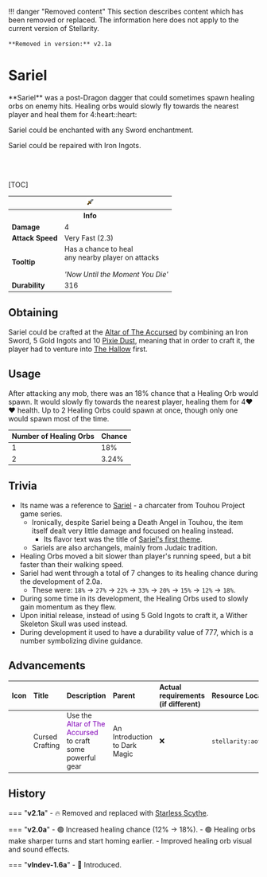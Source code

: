 !!! danger "Removed content"
	This section describes content which has been removed or replaced. The information here does not apply to the current version of Stellarity.

	**Removed in version:** v2.1a

# Sariel

<div class="result kohara-infobox-grid" markdown>
<div markdown class="kohara-infobox-text">
**Sariel** was a post-Dragon dagger that could sometimes spawn healing orbs on enemy hits. Healing orbs would slowly fly towards the nearest player and heal them for 4:heart::heart:

<i class="icon-minecraft icon-minecraft-enchanting-table"></i> Sariel could be enchanted with any Sword enchantment.

<i class="icon-minecraft icon-minecraft-anvil"></i> Sariel could be repaired with <i class="icon-minecraft icon-minecraft-iron-ingot"></i>Iron Ingots.

<br><br>

[TOC]

</div>
<div class="kohara-infobox-table">
  <table id="kohara-infobox--item">
	<tr>
		<th colspan="2" class="kohara-infobox--top-image"><img src="../../../assets/items/sariel.png"></th>
	</tr>
	<tr>
		<th colspan="2">Info</th>
	</tr>
	<tr>
		<td><b>Damage</b></td>
		<td>4</td>
	</tr>
	<tr>
		<td><b>Attack Speed</b></td>
		<td>Very Fast (2.3)</td>
	</tr>
	<tr>
		<td><b>Tooltip</b></td>
		<td>Has a chance to heal
		<br>
		any nearby player on attacks
		<br><br><i>'Now Until the Moment You Die'</i></td>
	</tr>
	<tr>
		<td><b>Durability</b></td>
		<td>316</td>
	</tr>
</table>
</div>
</div>

## Obtaining
Sariel could be crafted at the [Altar of The Accursed](../../mechanics/altar_of_the_accursed.md) by combining an <i class="icon-minecraft icon-minecraft-iron-sword"></i>Iron Sword, 5 <i class="icon-minecraft icon-minecraft-gold-ingot"></i>Gold Ingots and 10 <i class="icon-stellarity icon-stellarity-pixie-dust"></i>[Pixie Dust](../materials/pixie_dust.md), meaning that in order to craft it, the player had to venture into [The Hallow](../../biomes/the_hallow.md) first.

## Usage
After attacking any mob, there was an 18% chance that a Healing Orb would spawn. It would slowly fly towards the nearest player, healing them for 4:heart::heart: health. Up to 2 Healing Orbs could spawn at once, though only one would spawn most of the time.

| Number of Healing Orbs | Chance |
| :--- | :--- |
| 1 | 18% |
| 2 | 3.24% |

## Trivia
- Its name was a reference to [Sariel](https://en.touhouwiki.net/wiki/Sariel) - a charcater from Touhou Project game series.
    - Ironically, despite Sariel being a Death Angel in Touhou, the item itself dealt very little damage and focused on healing instead.
        - Its flavor text was the title of [Sariel's first theme](https://youtu.be/YiN9rqnxw20).
    - Sariels are also archangels, mainly from Judaic tradition.
- Healing Orbs moved a bit slower than player's running speed, but a bit faster than their walking speed.
- Sariel had went through a total of 7 changes to its healing chance during the development of 2.0a.
    - These were: `18%` -> `27%` -> `22%` -> `33%` -> `20%` -> `15%` -> `12%` -> `18%`.
- During some time in its development, the Healing Orbs used to slowly gain momentum as they flew.
- Upon initial release, instead of using 5 <i class="icon-minecraft icon-minecraft-gold-ingot"></i>Gold Ingots to craft it, a <i class="icon-minecraft icon-minecraft-wither-skeleton-skull"></i>Wither Skeleton Skull was used instead.
- During development it used to have a durability value of 777, which is a number symbolizing divine guidance.

## Advancements
| Icon | Title | Description | Parent | Actual requirements (if different) | Resource Location |
| :--- | :--- | :--- | :--- | :--- | :--- |
| <div class="adv-div"><i class="adv adv-task"></i><i class="icon-adv icon-stellarity icon-stellarity-aota"></i></div> | Cursed Crafting | Use the <span style="color: #8000B8;">Altar of The Accursed</span> to craft some powerful gear | An Introduction to Dark Magic | :x: | `stellarity:aota/cursed_crafting` |

## History
=== "**v2.1a**"
	- :fire: Removed and replaced with [Starless Scythe](../starless_scythe.md).

=== "**v2.0a**"
    - :green_circle: Increased healing chance (12% -> 18%).
    - :green_circle: Healing orbs make sharper turns and start homing earlier.
    - Improved healing orb visual and sound effects.

=== "**vIndev-1.6a**"
	- :rocket: Introduced.
